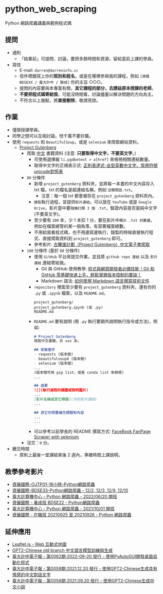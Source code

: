 # python_web_scraping
Python 網路爬蟲講義與範例程式碼


## 提問
- 通則
  - 「結業前」可提問、討論，要把多餘時間和資源，留給當前上課的學員。
- 寫信
	- E-mail: `darren@darreninfo.cc`
	- 信件標題寫上你的**班別和姓名**，或是在哪裡參與我的課程，例如 `[資展 BDSEXX / 臺大計中 / 聯成]` 你的主旨 ○○○。
	- 提問的內容要與本專案有關，**其它課程的部分，去請益原本授課的老師**。
	- **不要把程式碼寄給我**，可能沒時間看，討論儘量以解決問題的方向為主。
	- 不符合以上幾點，將**直接刪除**，敬請見諒。


## 作業
- 僅限授課學員。
- 同學之間可以互相討論，但千萬不要抄襲。
- 使用 `requests` 和 `BeautifulSoup`，或是 `selenium` 來爬取網站資料。
  - [Project Gutenberg](https://www.gutenberg.org/)
    - 爬取 [中文](https://www.gutenberg.org/browse/languages/zh) 書籍資料 (注意: **只要取得中文字，不要英文字**。)
      - 可使用選擇器 `li.pgdbetext > a[href]` 來檢視相關連結數量。
      - 取得中文字的正規表示式: [正則表達式-全型英數中文字、常用符號unicode對照表](https://blog.typeart.cc/正則表達式-全型英數中文字、常用符號unicode對照表/)
    - `80` 分條件
      - 新增 `project_gutenberg` 資料夾，並將每一本書的中文內容存入 txt 檔，txt 的檔名是超連結名稱，例如 `豆棚閒話.txt`。
        - 注意：每一個 txt 都會被存在 `project_gutenberg` 資料夾內。
      - `錄製`執行過程，並提供`影片連結`，可以放在 `YouTube` 或是 `Google Drive`，影片當中要`隨機打開 3 個 .txt`，驗證內容是否是純中文字 (不要英文字)。
	  - 至少要有 `200` 本，少 1 本扣 1 分，要在影片中`顯示 .txt 的數量`，例如在檔案總管的某一個角落，有寫著檔案總數。
      - 不用給我看程式碼，也不用邊寫邊執行，錄製的時候直接執行程式、直接爬取資料到 `project_gutenberg` 即可。
	  - 參考影片: [古騰堡計劃（Project Gutenberg）中文電子書爬取](https://www.youtube.com/watch?v=gKDBiVvzMfk)
    - `100` 分條件 (基於 `80` 分條件)
      - 使用 `GitHub` 平台來提交作業，並且將 `github repo 連結` 以及 `影片連結` 連結寄給我。
        - Git 與 GitHub 使用教學: [程式與網頁開發者必備技能！Git 和 GitHub 零基礎快速上手，輕鬆掌握版本控制的要訣！](https://www.youtube.com/watch?v=FKXRiAiQFiY)
        - Markdown 語法: [如何使用 Markdown 語言撰寫技術文件](https://experienceleague.adobe.com/zh-hant/docs/contributor/contributor-guide/writing-essentials/markdown)
      - `repository` 裡面至少要有 `project_gutenberg` 資料夾，還有你的 `.py` 或 `.ipynb` 檔案，以及 `README.md`。
        ```
        project_gutenberg/
        project_gutenberg.ipynb (或 .py)
        README.md
        ```
      - `README.md` 要有說明 (用 `.py` 執行要額外說明執行指令或方法)，例如:
        ```markdown
        # Project Gutenberg
        爬取中文書籍，共 xxx 本。

        ## 安裝套件
        - requests (版本號)
        - beautifulsoup4 (版本號)
        - selenium (版本號)
        ...
		(版本號可用 pip list，或是 conda list 來檢視)
        ...

        ## 成果
        ![](執行過程的擷圖或說明圖片)
        ...
        [影片名稱或其它標題](你的影片連結)
        ...

        ## 其它你想要補充標題和內容
        ...
        ...
        ```
	  - 可以參考以前學長的 README 撰寫方式: [FaceBook FanPage Scraper with selenium](https://github.com/nana89823/facebook_scraper)
    - 沒交：`0` 分。
- 繳交時間
  - 原則上最後一堂課結束後 2 週內，準確時間上課說明。


## 教學參考影片
- [資展國際-OJTP01-18小時-Python網路爬蟲](https://www.youtube.com/playlist?list=PLV4FeK54eNbzgcKtC5s3u7Tv2dZ0BnVsW "資展國際-OJTP01-18小時-Python網路爬蟲")
- [資展國際-BDSE33-Python網路爬蟲 - 12/2, 12/3, 12/9, 12/10](https://www.youtube.com/playlist?list=PLV4FeK54eNbxprT9Sn6FWlcb63u8t0HKt "資展國際-BDSE33-Python網路爬蟲")
- [臺大計算機中心 - Python 網路爬蟲 - 2022/06/20 開班](https://www.youtube.com/playlist?list=PLV4FeK54eNbyZ_rvAAkCICYufOtuQZtTI)
- [資展國際 - 養成班 BDSE22 - Python網路爬蟲](https://www.youtube.com/playlist?list=PLV4FeK54eNbwOKHOH4aWR95fo0cU4wH3O "Python網路爬蟲")
- [臺大計算機中心 - Python 網路爬蟲 - 2021/10/01 開班](https://www.youtube.com/playlist?list=PLV4FeK54eNby0rK-Xpex6baRXE3DG-leg "Python網路爬蟲")
- [資展國際 - 在職班 20210925 至 20210926 - Python 網路爬蟲](https://www.youtube.com/playlist?list=PLV4FeK54eNbwqSdrLfXitmfb4HhB51yOM "Python網路爬蟲")


## 延伸應用
- [Leaflet.js - Web 互動式地圖](https://www.youtube.com/playlist?list=PLV4FeK54eNbwNaCoJomI1jhvgm-A-vOsz)
- [GPT2-Chinese old branch 中文語言模型訓練與生成](https://youtu.be/c3fHRQonqlM)
- [臺大計中電子報 - 第0062期‧2022-09-20 發行 - 使用PyAutoGUI開發桌面自動化程式](https://www.cc.ntu.edu.tw/chinese/epaper/home/20220920_006203.html "臺大計中電子報 - 第0062期‧2022-09-20 發行 - 使用PyAutoGUI開發桌面自動化程式")
- [臺大計中電子報 - 第0059期‧2021.12.20 發行 - 使用GPT2-Chinese生成具有情感的中文對話文字](https://www.cc.ntu.edu.tw/chinese/epaper/0059/20211220_5908.html "臺大計中電子報 - 第0059期‧2021.12.20 發行 - 使用GPT2-Chinese生成具有情感的中文對話文字")
- [臺大計中電子報 - 第0058期‧2021.09.20 發行 - 使用GPT2-Chinese生成中文小說](https://www.cc.ntu.edu.tw/chinese/epaper/0058/20210920_5808.html "臺大計中電子報 - 第0058期‧2021.09.20 發行 - 使用GPT2-Chinese生成中文小說")